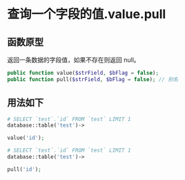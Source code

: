 # 查询一个字段的值.value.pull

## 函数原型

返回一条数据的字段值，如果不存在则返回 null。

``` php
public function value($strField, $bFlag = false);
public function pull($strField, $bFlag = false); // 别名
```

## 用法如下

``` php
# SELECT `test`.`id` FROM `test` LIMIT 1
database::table('test')->

value('id');

# SELECT `test`.`id` FROM `test` LIMIT 1
database::table('test')->

pull('id');
```
